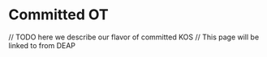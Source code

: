 # Committed OT

// TODO here we describe our flavor of committed KOS
// This page will be linked to from DEAP

